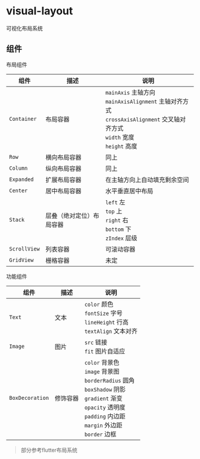 # visual-layout
可视化布局系统

## 组件

布局组件

|组件|描述|说明|
|---|---|---|
|`Container`|布局容器|`mainAxis` 主轴方向<br>`mainAxisAlignment` 主轴对齐方式<br>`crossAxisAlignment` 交叉轴对齐方式<br>`width` 宽度<br>`height` 高度|
|`Row`|横向布局容器|同上|
|`Column`|纵向布局容器|同上|
|`Expanded`|扩展布局容器|在主轴方向上自动填充剩余空间|
|`Center`|居中布局容器|水平垂直居中布局|
|`Stack`|层叠（绝对定位）布局容器|`left` 左<br>`top` 上<br>`right` 右<br>`bottom` 下<br>`zIndex` 层级|
|`ScrollView`|列表容器|可滚动容器|
|`GridView`|栅格容器|未定|

功能组件

|组件|描述|说明|
|---|---|---|
|`Text`|文本|`color` 颜色<br>`fontSize` 字号<br>`lineHeight` 行高<br>`textAlign` 文本对齐|
|`Image`|图片|`src` 链接<br>`fit` 图片自适应|
|`BoxDecoration`|修饰容器|`color` 背景色<br>`image` 背景图<br>`borderRadius` 圆角<br>`boxShadow` 阴影<br>`gradient` 渐变<br>`opacity` 透明度<br>`padding` 内边距<br>`margin` 外边距<br>`border` 边框<br>|

> 部分参考flutter布局系统